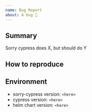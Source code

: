 ```yaml
---
name: Bug Report
about: A bug 🐞
---
```


## Summary

Sorry cypress does X, but should do Y

## How to reproduce

## Environment

- sorry-cypress version: `<here>`
- cypress version: `<here>`
- helm chart version: `<here>`
